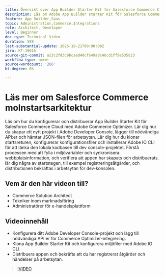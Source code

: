 ```yaml
---
title: Översikt över App Builder Starter Kit för Salesforce Commerce Cloud
description: Läs om Adobe App Builder starter Kit för Salesforce Commerce Cloud med Adobe Commerce Optimizer.
feature: App Builder,Saas
topic: Administration,Commerce,Integrations
role: Architect, Developer
level: Beginner
doc-type: Technical Video
duration: 598
last-substantial-update: 2025-10-21T00:00:00Z
jira: KT-19016
source-git-commit: a23c2fd3c9bcaad40cf649a8c46cd1ff5e535823
workflow-type: tm+mt
source-wordcount: '206'
ht-degree: 0%

---
```



# Läs mer om Salesforce Commerce molnstartsarkitektur

Läs om hur du konfigurerar och distribuerar App Builder Starter Kit för Salesforce Commerce Cloud med Adobe Commerce Optimizer. Lär dig hur du skapar ett nytt projekt i Adobe Developer Console, lägger till nödvändiga API:er och hämtar JSON-filen för arbetsytan. Lär dig hur du klonar startsreturen, konfigurerar konfigurationsfiler och installerar Adobe IO CLI för att länka den lokala kodbasen till dev console-projektet. Förstå processen med att fylla i miljövariabler och synkronisera webbplatsinformation, och verifiera att appen har skapats och distribuerats. lär dig några av startstegen, till exempel registreringsåtgärder, och distributionen bekräftas i arbetsytan för dev-konsolen.

## Vem är den här videon till?

* Commerce Solution Architect
* Tekniker inom marknadsföring
* Administratörer för e-handelsplattform

## Videoinnehåll

* Konfigurera ditt Adobe Developer Console-projekt och lägg till nödvändiga API:er för Commerce Optimizer-integrering.
* Klona App Builder Starter Kit och konfigurera miljöfiler med Adobe IO CLI.
* Distribuera appen och bekräfta att du har registrerat åtgärder och händelser på arbetsytan.

>[!VIDEO](https://video.tv.adobe.com/v/3476086?captions=swe&learn=on)
